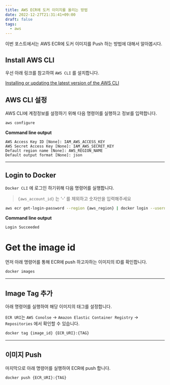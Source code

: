 ```yaml
---
title: AWS ECR에 도커 이미지를 올리는 방법
date: 2022-12-27T21:31:41+09:00
draft: false
tags:
  - aws
---
```

이번 포스트에서는 AWS ECR에 도커 이미지를 Push 하는 방법에 대해서 알아봅시다.
<!--more-->
## Install AWS CLI

우선 아래 링크를 참고하여 `AWS CLI` 를 설치합니다.

[Installing or updating the latest version of the AWS CLI](https://docs.aws.amazon.com/cli/latest/userguide/getting-started-install.html)


## AWS CLI 설정

AWS CLI에 계정정보를 설정하기 위해 다음 명령어를 실행하고 정보를 입력합니다.

```bash
aws configure
```

**Command line output**

```
AWS Access Key ID [None]: IAM_AWS_ACCESS_KEY
AWS Secret Access Key [None]: IAM_AWS_SECRET_KEY
Default region name [None]: AWS_REGION_NAME
Default output format [None]: json
```

---

## Login to Docker

`Docker CLI` 에 로그인 하기위해 다음 명령어를 실행합니다.

> `{aws_account_id}` 는 ‘-’ 를 제외하고 숫자만을 입력해주세요

```bash
aws ecr get-login-password --region {aws_region} | docker login --username AWS --password-stdin {aws_account_id}.dkr.ecr.{aws_region}.amazonaws.com
```

**Command line output**

```
Login Succeeded
```

# Get the image id

먼저 아래 명령어를 통해 ECR에 push 하고자하는 이미지의 ID를 확인합니다.

```bash
docker images
```

---

## Image Tag 추가

아래 명령어를 실행하여 해당 이미지의 태그를 설정합니다.

`ECR URI`는 `AWS Conolse` → `Amazon Elastic Container Registry` → `Repositories` 에서 확인할 수 있습니다.

```bash
docker tag {image_id} {ECR_URI}:{TAG}
```

---

## 이미지 Push

마지막으로 아래 명령어를 실행하여 ECR에 push 합니다.

```bash
docker push {ECR_URI}:{TAG}
```
